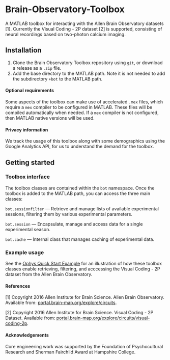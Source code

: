 # Brain-Observatory-Toolbox
A MATLAB toolbox for interacting with the Allen Brain Observatory datasets \[1\]. Currently the Visual Coding - 2P dataset \[2\] is supported, consisting of neural recordings based on two-photon calcium imaging.

## Installation

1. Clone the Brain Observatory Toolbox repository using `git`, or download a release as a `.zip` file.
2. Add the base directory to the MATLAB path. Note it is not needed to add the subdirectory `+bot` to the MATLAB path.

#### Optional requirements

Some aspects of the toolbox can make use of accelerated `.mex` files, which require a `mex` compiler to be configured in MATLAB. These files will be compiled automatically when needed. If a `mex` compiler is not configured, then MATLAB native versions will be used.

#### Privacy information

We track the usage of this toolbox along with some demographics using the Google Analytics API, for us to understand the demand for the toolbox.

## Getting started

### Toolbox interface

The toolbox classes are contained within the `bot` namespace. Once the toolbox is added to the MATLAB path, you can access the three main classes:

`bot.sessionfilter` — Retrieve and manage lists of available experimental sessions, filtering them by various experimental parameters.

`bot.session` — Encapsulate, manage and access data for a single experimental season.

`bot.cache` — Internal class that manages caching of experimental data.

### Example usage
See the [Ophys Quick Start Example](https://www.mathworks.com/matlabcentral/fileexchange/66276-emeyers-brain-observatory-toolbox) for an illustration of how these toolbox classes enable retrieving, filtering, and acccessing the Visual Coding - 2P dataset from the Allen Brain Observatory.

#### References

[1] Copyright 2016 Allen Institute for Brain Science. Allen Brain Observatory. Available from: [portal.brain-map.org/explore/circuits](http://portal.brain-map.org/explore/circuits).

[2] Copyright 2016 Allen Institute for Brain Science. Visual Coding - 2P Dataset. Available from: [portal.brain-map.org/explore/circuits/visual-coding-2p](http://portal.brain-map.org/explore/circuits/visual-coding-2p).

#### Acknowledgements

Core engineering work was supported by the Foundation of Psychocultural Research and Sherman Fairchild Award at Hampshire College. 

